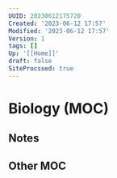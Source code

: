 ```yaml
---
UUID: 20230612175720
Created: '2023-06-12 17:57'
Modified: '2023-06-12 17:57'
Version: 1
tags: []
Up: '[[Home]]'
draft: false
SiteProcssed: true
---
```




# Biology (MOC)

## Notes


## Other MOC


